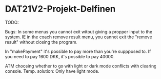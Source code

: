 # DAT21V2-Projekt-Delfinen

TODO:


Bugs: 
In some menus you cannot exit witout giving a propper input to the system. IE in the coach remove result menu, you cannot exit the "remove result" 
without closing the program. 

In "makePayment" it's possible to pay more than you're suppposed to. If you need to pay 1600 DKK, it's possible to pay 40000.


ATM choosing whether to go with light or dark mode conflicts with clearing console. Temp. solution: Only have light mode.
